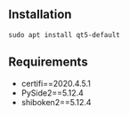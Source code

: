 ## Installation
```
sudo apt install qt5-default
```
## Requirements
- certifi==2020.4.5.1
- PySide2==5.12.4
- shiboken2==5.12.4
